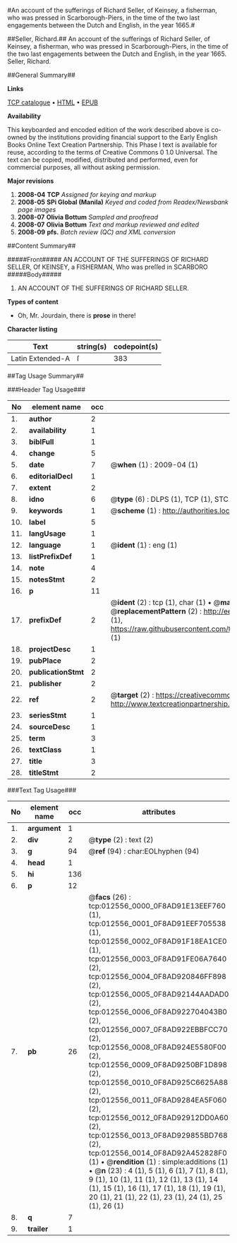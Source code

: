 #An account of the sufferings of Richard Seller, of Keinsey, a fisherman, who was pressed in Scarborough-Piers, in the time of the two last engagements between the Dutch and English, in the year 1665.#

##Seller, Richard.##
An account of the sufferings of Richard Seller, of Keinsey, a fisherman, who was pressed in Scarborough-Piers, in the time of the two last engagements between the Dutch and English, in the year 1665.
Seller, Richard.

##General Summary##

**Links**

[TCP catalogue](http://www.ota.ox.ac.uk/tcp/)  • 
[HTML](http://tei.it.ox.ac.uk/tcp/Texts-HTML/free/N09/N09866.html)  • 
[EPUB](http://tei.it.ox.ac.uk/tcp/Texts-EPUB/free/N09/N09866.epub)

**Availability**

This keyboarded and encoded edition of the
	       work described above is co-owned by the institutions
	       providing financial support to the Early English Books
	       Online Text Creation Partnership. This Phase I text is
	       available for reuse, according to the terms of Creative
	       Commons 0 1.0 Universal. The text can be copied,
	       modified, distributed and performed, even for
	       commercial purposes, all without asking permission.

**Major revisions**

1. __2008-04__ __TCP__ *Assigned for keying and markup*
1. __2008-05__ __SPi Global (Manila)__ *Keyed and coded from Readex/Newsbank page images*
1. __2008-07__ __Olivia Bottum__ *Sampled and proofread*
1. __2008-07__ __Olivia Bottum__ *Text and markup reviewed and edited*
1. __2008-09__ __pfs.__ *Batch review (QC) and XML conversion*

##Content Summary##

#####Front#####
AN ACCOUNT OF THE SUFFERINGS OF RICHARD SELLER, Of KEINSEY, a FISHERMAN, Who was preſſed in SCARBORO
#####Body#####

1. AN ACCOUNT OF THE SUFFERINGS OF RICHARD SELLER.

**Types of content**

  * Oh, Mr. Jourdain, there is **prose** in there!

**Character listing**


|Text|string(s)|codepoint(s)|
|---|---|---|
|Latin Extended-A|ſ|383|

##Tag Usage Summary##

###Header Tag Usage###

|No|element name|occ|attributes|
|---|---|---|---|
|1.|__author__|2||
|2.|__availability__|1||
|3.|__biblFull__|1||
|4.|__change__|5||
|5.|__date__|7| @__when__ (1) : 2009-04 (1)|
|6.|__editorialDecl__|1||
|7.|__extent__|2||
|8.|__idno__|6| @__type__ (6) : DLPS (1), TCP (1), STC (1), NOTIS (1), IMAGE-SET (1), EVANS-CITATION (1)|
|9.|__keywords__|1| @__scheme__ (1) : http://authorities.loc.gov/ (1)|
|10.|__label__|5||
|11.|__langUsage__|1||
|12.|__language__|1| @__ident__ (1) : eng (1)|
|13.|__listPrefixDef__|1||
|14.|__note__|4||
|15.|__notesStmt__|2||
|16.|__p__|11||
|17.|__prefixDef__|2| @__ident__ (2) : tcp (1), char (1)  •  @__matchPattern__ (2) : ([0-9\-]+):([0-9IVX]+) (1), (.+) (1)  •  @__replacementPattern__ (2) : http://eebo.chadwyck.com/downloadtiff?vid=$1&page=$2 (1), https://raw.githubusercontent.com/textcreationpartnership/Texts/master/tcpchars.xml#$1 (1)|
|18.|__projectDesc__|1||
|19.|__pubPlace__|2||
|20.|__publicationStmt__|2||
|21.|__publisher__|2||
|22.|__ref__|2| @__target__ (2) : https://creativecommons.org/publicdomain/zero/1.0/ (1), http://www.textcreationpartnership.org/docs/. (1)|
|23.|__seriesStmt__|1||
|24.|__sourceDesc__|1||
|25.|__term__|3||
|26.|__textClass__|1||
|27.|__title__|3||
|28.|__titleStmt__|2||


###Text Tag Usage###

|No|element name|occ|attributes|
|---|---|---|---|
|1.|__argument__|1||
|2.|__div__|2| @__type__ (2) : text (2)|
|3.|__g__|94| @__ref__ (94) : char:EOLhyphen (94)|
|4.|__head__|1||
|5.|__hi__|136||
|6.|__p__|12||
|7.|__pb__|26| @__facs__ (26) : tcp:012556_0000_0F8AD91E13EEF760 (1), tcp:012556_0001_0F8AD91EEF705538 (1), tcp:012556_0002_0F8AD91F18EA1CE0 (1), tcp:012556_0003_0F8AD91FE06A7640 (2), tcp:012556_0004_0F8AD920846FF898 (2), tcp:012556_0005_0F8AD92144AADAD0 (2), tcp:012556_0006_0F8AD922704043B0 (2), tcp:012556_0007_0F8AD922EBBFCC70 (2), tcp:012556_0008_0F8AD924E5580F00 (2), tcp:012556_0009_0F8AD9250BF1D898 (2), tcp:012556_0010_0F8AD925C6625A88 (2), tcp:012556_0011_0F8AD9284EA5F060 (2), tcp:012556_0012_0F8AD92912DD0A60 (2), tcp:012556_0013_0F8AD929855BD768 (2), tcp:012556_0014_0F8AD92A452828F0 (1)  •  @__rendition__ (1) : simple:additions (1)  •  @__n__ (23) : 4 (1), 5 (1), 6 (1), 7 (1), 8 (1), 9 (1), 10 (1), 11 (1), 12 (1), 13 (1), 14 (1), 15 (1), 16 (1), 17 (1), 18 (1), 19 (1), 20 (1), 21 (1), 22 (1), 23 (1), 24 (1), 25 (1), 26 (1)|
|8.|__q__|7||
|9.|__trailer__|1||
